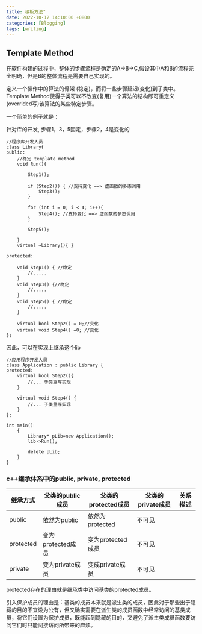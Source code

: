 ```yaml
---
title: 模板方法"
date: 2022-10-12 14:10:00 +0800
categories: [Blogging]
tags: [writing]
---
```


## Template Method

在软件构建的过程中，整体的步骤流程是确定的A->B->C,假设其中A和B的流程完全明确，但是B的整体流程是需要自己实现的。


定义一个操作中的算法的骨架 (稳定)，而将一些步骤延迟(变化)到子类中。 Template Method使得子类可以不改变(复用)一个算法的结构即可重定义(overrided写)该算法的某些特定步骤。

一个简单的例子就是：

针对库的开发, 步骤1，3，5固定，步骤2，4是变化的

```
//程序库开发人员
class Library{
public:
	//稳定 template method
    void Run(){
        
        Step1();

        if (Step2()) { //支持变化 ==> 虚函数的多态调用
            Step3(); 
        }

        for (int i = 0; i < 4; i++){
            Step4(); //支持变化 ==> 虚函数的多态调用
        }

        Step5();

    }
	virtual ~Library(){ }

protected:
	
	void Step1() { //稳定
        //.....
    }
	void Step3() {//稳定
        //.....
    }
	void Step5() { //稳定
		//.....
	}

	virtual bool Step2() = 0;//变化
    virtual void Step4() =0; //变化
};
```
因此，可以在实现上继承这个lib
```
//应用程序开发人员
class Application : public Library {
protected:
	virtual bool Step2(){
		//... 子类重写实现
    }

    virtual void Step4() {
		//... 子类重写实现
    }
};

int main()
	{
	    Library* pLib=new Application();
	    lib->Run();

		delete pLib;
	}
}
```

### c++继承体系中的public, private, protected

| 继承方式 | 父类的public成员 | 父类的protected成员 | 父类的private成员 | 关系描述 | 
| ----     | ----             | ----                |   ---            | -------- | 
| public | 依然为public | 依然为protected | 不可见 |   |
| protected | 变为protected成员 | 变为protected成员 | 不可见 |  |  
| private | 变为private成员 | 变成private成员 | 不可见|  | 

protected存在的理由就是继承类中访问基类的protected成员。

引入保护成员的理由是：基类的成员本来就是派生类的成员，因此对于那些出于隐藏的目的不宜设为公有，但又确实需要在派生类的成员函数中经常访问的基类成员，将它们设置为保护成员，既能起到隐藏的目的，又避免了派生类成员函数要访问它们时只能间接访问所带来的麻烦。
